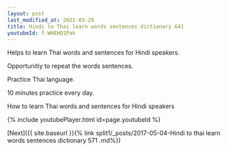 ```yaml
---
layout: post
last_modified_at: 2021-03-29
title: Hindi to Thai learn words sentences dictionary 641 
youtubeId: f-WHEHO1Pak
---
```

 
 
Helps to learn Thai words and sentences for Hindi speakers.

Opportunitiy to repeat the words sentences. 

Practice Thai language. 
 
10 minutes practice every day. 
 
How to learn Thai words and sentences for Hindi speakers 
 
{% include youtubePlayer.html id=page.youtubeId %}
 
 
[Next]({{ site.baseurl }}{% link  split1/_posts/2017-05-04-Hindi to thai learn words sentences dictionary 571 .md%})
 
